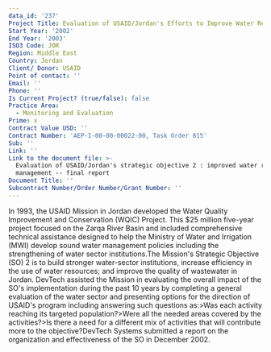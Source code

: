 ```yaml
---
data_id: '237'
Project Title: Evaluation of USAID/Jordan's Efforts to Improve Water Resources Management
Start Year: '2002'
End Year: '2003'
ISO3 Code: JOR
Region: Middle East
Country: Jordan
Client/ Donor: USAID
Point of contact: ''
Email: ''
Phone: ''
Is Current Project? (true/false): false
Practice Area:
  - Monitoring and Evaluation
Prime: x
Contract Value USD: ''
Contract Number: 'AEP-I-00-00-00022-00, Task Order 815'
Sub: ''
Link: ''
Link to the document file: >-
  Evaluation of USAID/Jordan's strategic objective 2 : improved water resources
  management -- final report
Document Title: ''
Subcontract Number/Order Number/Grant Number: ''
---
```


In 1993, the USAID Mission in Jordan developed the Water Quality Improvement and Conservation (WQIC) Project. This $25 million five-year project focused on the Zarqa River Basin and included comprehensive technical assistance designed to help the Ministry of Water and Irrigation (MWI) develop sound water management policies including the strengthening of water sector institutions.The Mission's Strategic Objective (SO) 2 is to build stronger water-sector institutions, increase efficiency in the use of water resources; and improve the quality of wastewater in Jordan. DevTech assisted the Mission in evaluating the overall impact of the SO's implementation during the past 10 years by completing a general evaluation of the water sector and presenting options for the direction of USAID's program including answering such questions as:>Was each activity reaching its targeted population?>Were all the needed areas covered by the activities?>Is there a need for a different mix of activities that will contribute more to the objective?DevTech Systems submitted a report on the organization and effectiveness of the SO in December 2002.